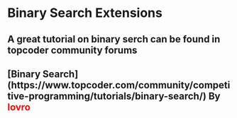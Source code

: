 <h1>Binary Search Extensions</h1>

<h2>A great tutorial on binary serch can be found in topcoder community forums</h2>
<h2>[Binary Search](https://www.topcoder.com/community/competitive-programming/tutorials/binary-search/)  By <strong style="color: red">lovro</strong> </h2>